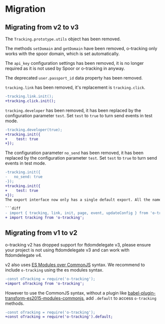 
# Migration

## Migrating from v2 to v3

The `Tracking.prototype.utils` object has been removed.

The methods `setDomain` and `getDomain` have been removed, o-tracking only works with the spoor domain, which is set automatically.

The `api_key` configuration settings has been removed, it is no longer required as it is not used by Spoor or o-tracking in anyway.

The deprecated `user.passport_id` data property has been removed.

`tracking.link` has been removed, it's replacement is `tracking.click`.
```diff
-tracking.link.init();
+tracking.click.init();
```

`tracking.developer` has been removed, it has been replaced by the configuration parameter `test`. Set `test` to `true` to turn send events in test mode.
```diff
-tracking.developer(true);
+tracking.init({
+    test: true
+});
```


The configuration parameter `no_send` has been removed, it has been replaced by the configuration parameter `test`. Set `test` to `true` to turn send events in test mode.
```diff
-tracking.init({
-	no_send: true
-});
+tracking.init({
+    test: true
+});
The export interface now only has a single default export. All the named exports have been removed.

```diff
- import { tracking, link, init, page, event, updateConfig } from 'o-tracking';
+ import tracking from 'o-tracking';
```

## Migrating from v1 to v2

o-tracking v2 has dropped support for ftdomdelegate v3, please ensure your project is not using ftdomdelegate v3 and can work with ftdomdelegate v4.

v2 also uses [ES Modules over CommonJS](https://hacks.mozilla.org/2018/03/es-modules-a-cartoon-deep-dive/) syntax. We recommend to include `o-tracking` using the es modules syntax.

```diff
-const oTracking = require('o-tracking');
+import oTracking from 'o-tracking';
```

However to use the CommonJS syntax, without a plugin like [babel-plugin-transform-es2015-modules-commonjs](https://babeljs.io/docs/en/babel-plugin-transform-es2015-modules-commonjs), add `.default` to access `o-tracking` methods.

```diff
-const oTracking = require('o-tracking');
+const oTracking = require('o-tracking').default;
```
